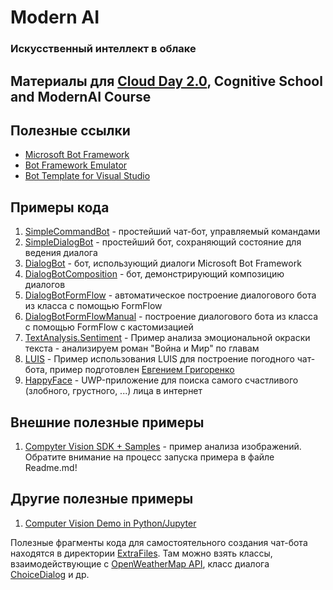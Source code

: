 ﻿# Modern AI
### Искусственный интеллект в облаке

## Материалы для [Cloud Day 2.0](https://github.com/evangelism/ModernAI/tree/v1.0.cloudday), Cognitive School and ModernAI Course

## Полезные ссылки
  * [Microsoft Bot Framework](http://botframework.com)
  * [Bot Framework Emulator](https://aka.ms/bf-bc-emulator)
  * [Bot Template for Visual Studio](http://aka.ms/bf-bc-vstemplate)

## Примеры кода

  1. [SimpleCommandBot](SimpleCommandBot) - простейший чат-бот, управляемый командами
  2. [SimpleDialogBot](SimpleDialogBot) - простейший бот, сохраняющий состояние для ведения диалога
  3. [DialogBot](DialogBot) - бот, использующий диалоги Microsoft Bot Framework 
  4. [DialogBotComposition](DialogBotComposition) - бот, демонстрирующий композицию диалогов
  5. [DialogBotFormFlow](DialogBotFormFlow) - автоматическое построение диалогового бота из класса с помощью FormFlow
  6. [DialogBotFormFlowManual](DialogBotFormFlowManual) - построение диалогового бота из класса с помощью FormFlow с кастомизацией
  7. [TextAnalysis.Sentiment](TextAnalysis.Sentiment) - Пример анализа эмоциональной окраски текста - анализируем роман "Война и Мир" по главам
  8. [LUIS](LUIS) - Пример использования LUIS для построение погодного чат-бота, пример подготовлен [Евгением Григоренко](http://github.com/evgri234)
  9. [HappyFace](HappyFace) - UWP-приложение для поиска самого счастливого (злобного, грустного, ...) лица в интернет

## Внешние полезные примеры

  1. [Compyter Vision SDK + Samples](https://github.com/microsoft/cognitive-vision-windows) - пример анализа изображений. Обратите внимание на процесс запуска примера в файле Readme.md!

## Другие полезные примеры

  1. [Computer Vision Demo in Python/Jupyter](https://github.com/Microsoft/Cognitive-Vision-Python)
  
 Полезные фрагменты кода для самостоятельного создания чат-бота находятся в директории [ExtraFiles](ExtraFiles). Там можно
 взять классы, взаимодействующие с [OpenWeatherMap API](http://openweathermap.org), класс диалога [ChoiceDialog](ExtraFiles/ChoiceDialog.cs) и др.
 